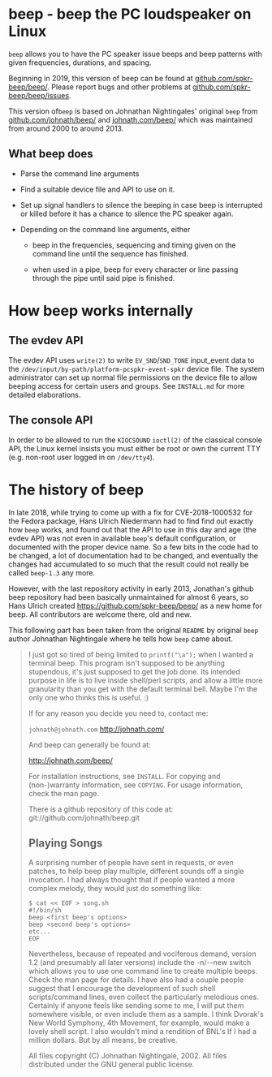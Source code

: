 beep - beep the PC loudspeaker on Linux
=======================================

`beep` allows you to have the PC speaker issue beeps and beep patterns
with given frequencies, durations, and spacing.

Beginning in 2019, this version of beep can be found at
[github.com/spkr-beep/beep/](https://github.com/spkr-beep/beep/). Please
report bugs and other problems at
[github.com/spkr-beep/beep/issues](https://github.com/spkr-beep/beep/issues).

This version of`beep` is based on Johnathan Nightingales' original
`beep` from
[github.com/johnath/beep/](https://github.com/johnath/beep/) and
[johnath.com/beep/](http://johnath.com/beep/) which was maintained
from around 2000 to around 2013.


What beep does
--------------

  * Parse the command line arguments

  * Find a suitable device file and API to use on it.

  * Set up signal handlers to silence the beeping in case beep is
    interrupted or killed before it has a chance to silence the PC
    speaker again.

  * Depending on the command line arguments, either

      * beep in the frequencies, sequencing and timing given on the
        command line until the sequence has finished.

      * when used in a pipe, beep for every character or line passing
        through the pipe until said pipe is finished.


How beep works internally
=========================

The evdev API
-------------

The evdev API uses `write(2)` to write `EV_SND`/`SND_TONE` input_event
data to the `/dev/input/by-path/platform-pcspkr-event-spkr` device
file.  The system administrator can set up normal file permissions on
the device file to allow beeping access for certain users and
groups. See `INSTALL.md` for more detailed elaborations.


The console API
---------------

In order to be allowed to run the `KIOCSOUND` `ioctl(2)` of the
classical console API, the Linux kernel insists you must either be
root or own the current TTY (e.g. non-root user logged in on
`/dev/tty4`).


The history of beep
===================

In late 2018, while trying to come up with a fix for CVE-2018-1000532
for the Fedora package, Hans Ulrich Niedermann had to find find out
exactly how `beep` works, and found out that the API to use in this
day and age (the evdev API) was not even in available `beep`'s default
configuration, or documented with the proper device name.  So a few
bits in the code had to be changed, a lot of documentation had to be
changed, and eventually the changes had accumulated to so much that
the result could not really be called `beep-1.3` any more.

However, with the last repository activity in early 2013, Jonathan's
github beep repository had been basically unmaintained for almost 6 years,
so Hans Ulrich created https://github.com/spkr-beep/beep/ as a new home
for beep.  All contributors are welcome there, old and new.

This following part has been taken from the original `README` by
original `beep` author Johnathan Nightingale where he tells how `beep`
came about.

> I just got so tired of being limited to `printf("\a");` when I wanted a terminal
> beep.  This program isn't supposed to be anything stupendous, it's just
> supposed to get the job done.  Its intended purpose in life is to live inside
> shell/perl scripts, and allow a little more granularity than you get with the
> default terminal bell.  Maybe I'm the only one who thinks this is useful. :)
> 
> If for any reason you decide you need to, contact me:
> 
> `johnath@johnath.com`
> http://johnath.com/
> 
> And beep can generally be found at:
> 
> http://johnath.com/beep/
> 
> For installation instructions, see `INSTALL`.
> For copying and (non-)warranty information, see `COPYING`.
> For usage information, check the man page.
> 
> There is a github repository of this code at: git://github.com/johnath/beep.git
> 
> 
> Playing Songs
> -------------
> 
> A surprising number of people have sent in requests, or even patches, to help
> beep play multiple, different sounds off a single invocation.  I had always
> thought that if people wanted a more complex melody, they would just do 
> something like:
> 
>     $ cat << EOF > song.sh
>     #!/bin/sh
>     beep <first beep's options>
>     beep <second beep's options>
>     etc...
>     EOF
> 
> Nevertheless, because of repeated and vociferous demand, version 1.2 (and 
> presumably all later versions) include the -n/--new switch which allows you to
> use one command line to create multiple beeps.  Check the man page for 
> details.  I have also had a couple people suggest that I encourage the 
> development of such shell scripts/command lines, even collect the particularly
> melodious ones.  Certainly if anyone feels like sending some to me, I will put
> them somewhere visible, or even include them as a sample.  I think Dvorak's New
> World Symphony, 4th Movement, for example, would make a lovely shell script.
> I also wouldn't mind a rendition of BNL's If I had a million dollars.  But by
> all means, be creative.
> 
> All files copyright (C) Johnathan Nightingale, 2002.
> All files distributed under the GNU general public license.
